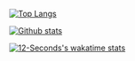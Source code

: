 [![Top Langs](https://github-readme-stats.vercel.app/api/top-langs/?username=12-Seconds&langs_count=15)](https://github.com/12-Seconds/github-readme-stats&langs_count=15)

[![Github stats](https://github-readme-stats.vercel.app/api?username=12-Seconds&show_icons=true)](https://github.com/12-Seconds/github-readme-stats&show_icons=true)

[![12-Seconds's wakatime stats](https://github-readme-stats.vercel.app/api/wakatime?username=12_Seconds)](https://github.com/12-Seconds/github-readme-stats)
